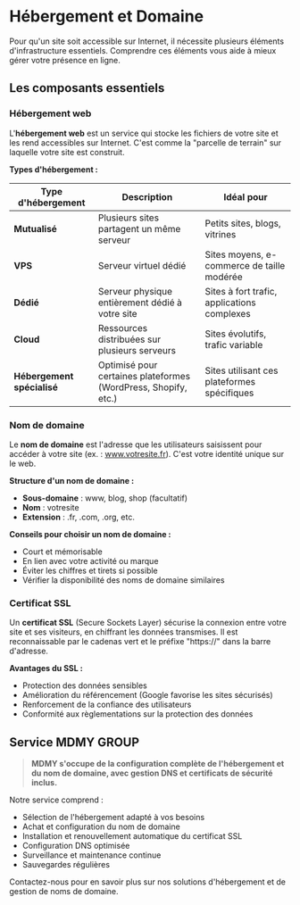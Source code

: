 # Hébergement et Domaine

Pour qu'un site soit accessible sur Internet, il nécessite plusieurs éléments d'infrastructure essentiels. Comprendre ces éléments vous aide à mieux gérer votre présence en ligne.

## Les composants essentiels

### Hébergement web

L'**hébergement web** est un service qui stocke les fichiers de votre site et les rend accessibles sur Internet. C'est comme la "parcelle de terrain" sur laquelle votre site est construit.

**Types d'hébergement :**

| Type d'hébergement | Description | Idéal pour |
|--------------------|-------------|------------|
| **Mutualisé** | Plusieurs sites partagent un même serveur | Petits sites, blogs, vitrines |
| **VPS** | Serveur virtuel dédié | Sites moyens, e-commerce de taille modérée |
| **Dédié** | Serveur physique entièrement dédié à votre site | Sites à fort trafic, applications complexes |
| **Cloud** | Ressources distribuées sur plusieurs serveurs | Sites évolutifs, trafic variable |
| **Hébergement spécialisé** | Optimisé pour certaines plateformes (WordPress, Shopify, etc.) | Sites utilisant ces plateformes spécifiques |

### Nom de domaine

Le **nom de domaine** est l'adresse que les utilisateurs saisissent pour accéder à votre site (ex. : www.votresite.fr). C'est votre identité unique sur le web.

**Structure d'un nom de domaine :**
- **Sous-domaine** : www, blog, shop (facultatif)
- **Nom** : votresite
- **Extension** : .fr, .com, .org, etc.

**Conseils pour choisir un nom de domaine :**
- Court et mémorisable
- En lien avec votre activité ou marque
- Éviter les chiffres et tirets si possible
- Vérifier la disponibilité des noms de domaine similaires

### Certificat SSL

Un **certificat SSL** (Secure Sockets Layer) sécurise la connexion entre votre site et ses visiteurs, en chiffrant les données transmises. Il est reconnaissable par le cadenas vert et le préfixe "https://" dans la barre d'adresse.

**Avantages du SSL :**
- Protection des données sensibles
- Amélioration du référencement (Google favorise les sites sécurisés)
- Renforcement de la confiance des utilisateurs
- Conformité aux règlementations sur la protection des données

## Service MDMY GROUP

> **MDMY s'occupe de la configuration complète de l'hébergement et du nom de domaine, avec gestion DNS et certificats de sécurité inclus.**

Notre service comprend :
- Sélection de l'hébergement adapté à vos besoins
- Achat et configuration du nom de domaine
- Installation et renouvellement automatique du certificat SSL
- Configuration DNS optimisée
- Surveillance et maintenance continue
- Sauvegardes régulières

Contactez-nous pour en savoir plus sur nos solutions d'hébergement et de gestion de noms de domaine.
